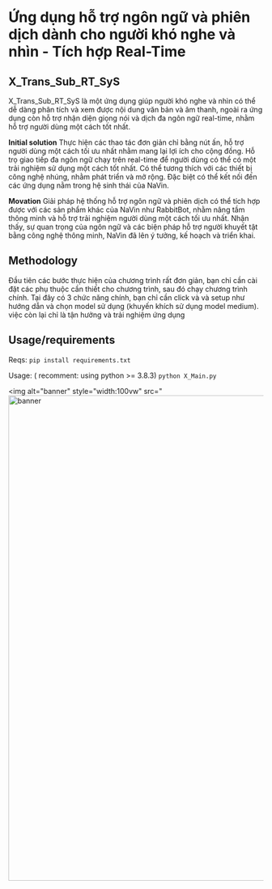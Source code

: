 # Ứng dụng hỗ trợ ngôn ngữ và phiên dịch dành cho người khó nghe và nhìn - Tích hợp Real-Time

## X_Trans_Sub_RT_SyS
X_Trans_Sub_RT_SyS là một ứng dụng giúp người khó nghe và nhìn có thể dễ dàng phân tích và xem được nội dung văn bản và âm thanh, ngoài ra ứng dụng còn hỗ trợ nhận diện giọng nói và dịch đa ngôn ngữ real-time, nhằm hỗ trợ người dùng một cách tốt nhất.

**Initial solution**
Thực hiện các thao tác đơn giản chỉ bằng nút ấn, hỗ trợ người dùng một cách tối ưu nhất nhằm mang lại lợi ích cho cộng đồng. Hỗ trọ giao tiếp đa ngôn ngữ chạy trên real-time để người dùng có thể có một trải nghiệm sử dụng một cách tốt nhất. Có thể tương thích với các thiết bị công nghệ nhúng, nhằm phát triển và mở rộng. Đặc biệt có thể kết nối đến các ứng dụng nằm trong hệ sinh thái của NaVin.

**Movation**
Giải pháp hệ thống hỗ trợ ngôn ngữ và phiên dịch có thể tích hợp được với các sản phẩm khác của NaVin như RabbitBot, nhằm nâng tầm thông minh và hỗ trợ trải nghiệm người dùng một cách tối ưu nhất. Nhận thấy, sự quan trọng của ngôn ngữ và các biện pháp hỗ trợ người khuyết tật bằng công nghệ thông minh, NaVin đã lên ý tưởng, kế hoạch và triển khai. 

## Methodology
Đầu tiên các bước thực hiện của chương trình rất đơn giản, bạn chỉ cần cài đặt các phụ thuộc cần thiết cho chương trình, sau đó chạy chương trình chính. Tại đây có 3 chức năng chính, bạn chỉ cần click và và setup như hướng dẫn và chọn model sử dụng (khuyến khích sử dụng model medium). việc còn lại chỉ là tận hưởng và trải nghiệm ứng dụng

## Usage/requirements
Reqs:
`pip install requirements.txt`

Usage: ( recomment: using python >= 3.8.3)
`python X_Main.py`

 <img alt="banner" style="width:100vw" src=" <img alt="banner" style="width:100vw" src="https://imgur.com/lqxGdCW">





